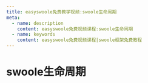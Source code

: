 ```yaml
---
title: easyswoole免费教学视频:swoole生命周期
meta:
  - name: description
    content: easyswoole免费视频课程:swoole生命周期
  - name: keywords
    content: easyswoole免费视频课程|swoole框架免费教程
---
```

# swoole生命周期
<script type="text/javascript" src="/Js/Ckplayer/ckplayer.js"></script>
<div class="video" style="width: 50rem;height: 30rem;"></div>
<script type="text/javascript">
    var videoObject = {
    		container: '.video',
    		variable: 'player',
    		video:'http://easyswoole.oss-cn-shenzhen.aliyuncs.com/%E5%85%A5%E9%97%A8%E6%95%99%E7%A8%8B1/swoole%E5%8F%98%E9%87%8F%E7%94%9F%E5%91%BD%E5%91%A8%E6%9C%9F.mp4'
    	};
    var player=new ckplayer(videoObject);
</script>
